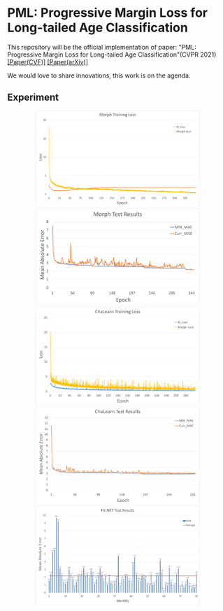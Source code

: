 # PML: Progressive Margin Loss for Long-tailed Age Classification
This repository will be the official implementation of paper: "PML: Progressive Margin Loss for Long-tailed Age Classification"(CVPR 2021)
[[Paper(CVF)]](https://openaccess.thecvf.com/content/CVPR2021/papers/Deng_PML_Progressive_Margin_Loss_for_Long-Tailed_Age_Classification_CVPR_2021_paper.pdf)
[[Paper(arXiv)]](https://arxiv.org/abs/2103.02140)

We would love to share innovations, this work is on the agenda.

## Experiment

<div align="center">
  <img src=./Curves_Tables/1.png width="375"><br>
  <img src=./Curves_Tables/2.png width="375"><br>
  <img src=./Curves_Tables/3.png width="375"><br>
  <img src=./Curves_Tables/4.png width="375"><br>
  <img src=./Curves_Tables/5.png width="375"><br>
</div>

